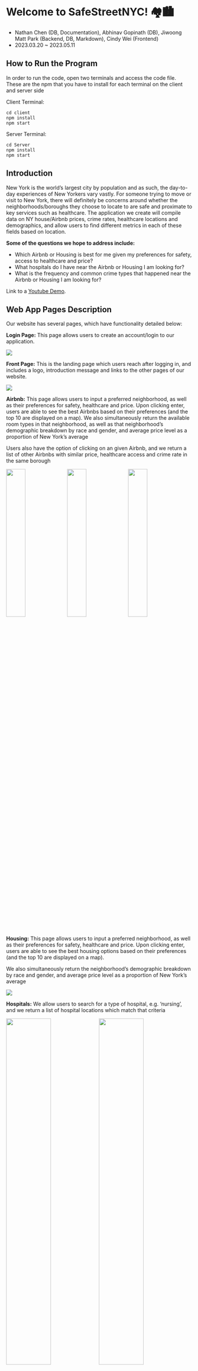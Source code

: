 # Welcome to SafeStreetNYC! 🏘️🏙️

- Nathan Chen (DB, Documentation), Abhinav Gopinath (DB), Jiwoong Matt Park (Backend, DB, Markdown), Cindy Wei (Frontend)
- 2023.03.20 ~ 2023.05.11

## How to Run the Program

In order to run the code, open two terminals and access the code file. These are the npm that you have to install for each terminal on the client and server side

Client Terminal:

```
cd client
npm install
npm start
```

Server Terminal:

```
cd Server
npm install
npm start
```

## Introduction

New York is the world’s largest city by population and as such, the day-to-day experiences of New Yorkers vary vastly. For someone trying to move or visit to New York, there will definitely be concerns around whether the neighborhoods/boroughs they choose to locate to are safe and proximate to key services such as healthcare. The application we create will compile data on NY house/Airbnb prices, crime rates, healthcare locations and demographics, and allow users to find different metrics in each of these fields based on location.

**Some of the questions we hope to address include:**

- Which Airbnb or Housing is best for me given my preferences for safety, access to healthcare and price?
- What hospitals do I have near the Airbnb or Housing I am looking for?
- What is the frequency and common crime types that happened near the Airbnb or Housing I am looking for?

Link to a [Youtube Demo](https://www.youtube.com/watch?v=p8X7T2L7yPg&t=80s&ab_channel=JiwoongMattPark).

## Web App Pages Description

Our website has several pages, which have functionality detailed below:

**Login Page:**
This page allows users to create an account/login to our application.

![](media/Login.png)

**Front Page:**
This is the landing page which users reach after logging in, and includes a logo, introduction message and links to the other pages of our website.

![](media/FrontPage.png)

**Airbnb:**
This page allows users to input a preferred neighborhood, as well as their preferences for safety, healthcare and price. Upon clicking enter, users are able to see the best Airbnbs based on their preferences (and the top 10 are displayed on a map). We also simultaneously return the available room types in that neighborhood, as well as that neighborhood’s demographic breakdown by race and gender, and average price level as a proportion of New York’s average

Users also have the option of clicking on an given Airbnb, and we return a list of other Airbnbs with similar price, healthcare access and crime rate in the same borough

<p float="left">
  <img src="media/Airbnb1.png" width="32%" />
  <img src="media/Airbnb2.png" width="32%" />
  <img src="media/Airbnb3.png" width="32%" />
</p>

**Housing:**
This page allows users to input a preferred neighborhood, as well as their preferences for safety, healthcare and price. Upon clicking enter, users are able to see the best housing options based on their preferences (and the top 10 are displayed on a map).

We also simultaneously return the neighborhood’s demographic breakdown by race and gender, and average price level as a proportion of New York’s average

![](media/Housing1.png)

**Hospitals:**
We allow users to search for a type of hospital, e.g. ‘nursing’, and we return a list of hospital locations which match that criteria

<p float="left">
  <img src="media/Hospitals1.png" width="49%" />
  <img src="media/Hospitals2.png" width="49%" />
</p>

**Nearby Hospital and Crime:**
Users input any address in New York, and a radius which they want to find information for. We return a list of nearby hospitals, as well as statistics on the types of crime which occur within the given radius and their frequency

<p float="left">
  <img src="media/Nearby1.png" width="49%" />
  <img src="media/Nearby2.png" width="49%" />
</p>

## Technology

- DB: We used a MySQL database to hold the majority of our data. We had a JavaScript server run routes and retrieve information from our database. The account informations are stored in NoSQL DynamoDB database.

- Frontend: For our frontend, we used React.js, and also incorporated Google Maps API to display some of our results and allow for greater interactiveness in our application.

- Backend: For the backend, we used JS connected with MySQL (with AWS RDS) and DynamoDB.

- Login Security: Finally, for our login features, in addition to the default login method, we implemented Google and Facebook login, and stored our user credentials in DynamoDB with password hashed using SHA 256. We also used APIs from Google Maps, Facebook Login, and Google Login.

## Database

In total, we used data from 6 sources. Of these, 1 was from Kaggle, 1 was from GitHub, and 4 were from the official City of New York data records. A summary of the data is provided below:

**NY Property Sales (Rows: 513K, Columns: 29) |
NYC Citywide Annualized Calendar Sales Update**
This dataset includes data on property sales in New York from 2016 to 2021, and details important information such as the sale price, date, location, building age and type
We used this data to give a baseline estimate of mean property prices in different neighborhoods, and also to give recommendations to users on some favorable locations/properties they would consider based on their preferences for neighborhood, safety, price, and access to healthcare

**NYC Airbnb (Rows: 68653, Columns: 23)
Airbnb-NYC-Cleaned | Kaggle**
This dataset includes data on all Airbnb listings in New York, and important details such as the listing price, location and house rules.
We used this data to give Airbnb recommendations to users based on their preferences for neighborhood, safety, price, and access to healthcare

**NYC Crime (Rows: 5.5M, Columns: 19)
NYPD Arrests Data (Historic)**
This dataset includes data on all crime in New York, dating back to 2016. It includes all important details provided in police reports such as the type of crime and the location/time at which it occurred
We used this data to attempt to quantify which Airbnb/property locations are safest based on their proximity to crime

**NYC Demographics (Rows: 236, Columns: 46)
Demographic Statistics By Zip Code | NYC Open Data**
This dataset includes data on the demographics of all ZIP codes in New York, including details such as the number of people by sex and ethnicity
We use this data to query the demographic breakdown of each neighborhood, and also find neighborhoods which are most similar in their demographics. This dataset interacts closely with the NYC ZIP Codes/Neighborhoods/Boroughs set to allow us to aggregate ZIP codes into neighborhoods

**NYC Hospital (Rows: 78, Columns: 15)
| NYC Health + Hospitals patient care locations - 2011**
This dataset includes data on significant healthcare locations in New York, including details such as the name, type and phone numbers of different locations
We use this dataset to assess the access of different Airbnbs/properties to healthcare facilities, and use this in our ranking process. We also used this dataset to return the healthcare facilities closest to any given location

**NYC Zip Codes/Neighborhoods/Boroughs (Rows: 178, Columns: 3)
| nyc-housing/nyc-zip-codes.csv at master**
This dataset contains data on the neighborhoods and boroughs which each ZIP code belongs to
This is very much a ‘utility’ database, which serves as an interface whenever we have to move between query ZIP Codes, neighborhoods and boroughs

## Database

**Data Processing**
Much of our data was very clean, and we didn’t have to do too much processing aside from removing redundant columns. For our smaller sets, we could easily do this processing using Excel.

For our larger sets and those with more discrepancies, we used Python and Pandas/Numpy. Such processing included removing columns, standardizing values (e.g. changing ‘M’ to Manhattan, ‘01/01/19’ to ‘01/01/2019’) and removing values which fit certain criteria (e.g. date earlier than 2019).

We have included some of our data cleaning code in our final submission (we unfortunately did not retain all of it as we did not have the foresight of keeping it for this final submission).

**ER Diagram**
![](media/ER_Diagram.jpg)

**Proof of BCNF:**
In many of our tables, we have included longitude and latitude, as well as neighborhood (e.g. Chelsea) &/or Borough (e.g. Manhattan) &/or address &/or ZIP_Code. Whilst it could be argued that neighborhood, borough, address and ZIP_Code all depend on longitude and latitude, it is infeasible from a computational standpoint to lift these dependencies from our table and put them all into their own table. Both longitude and latitude are recorded to 6 decimal points, so it would be unrealistic to lift every single longitude/latitude combination in New York into its own table. We have not normalized these dependencies for practical reasons. However, we can otherwise see that our tables are sufficiently normalized for all other functional dependencies.

## Table Names

**Airbnb**
Property_Id determines all of the other attributes, as each Airbnb is unique. Property_Id serves as a superkey for the relation, so Airbnb is in BCNF (if we ignore the longitude/latitude dependencies stipulated above).

**Crimes**
Arrest_Key determines all of the other attributes, as each arrest is unique. Arrrest_Key serves as a superkey for the relation, so Crimes is BCNF (if we ignore the longitude/latitude dependencies stipulated above).

**Property_Sales**
ID determines all of the other attributes, as each sale is unique. ID serves as a superkey for the relation, so Property_Sales is in BCNF (if we ignore the longitude/latitude dependencies stipulated above).

We should also note that Apartment_Number, Address, Total Units, Year_Built, and Square_Feet cannot really be functionally dependent on one another, as our database has a very complex range of property sales. For the same address, it is possible that the entire building is being sold, or just 1 unit. It is also possible that a unit appears multiple times in our relation but has different Year_Built and Square_Feet due to development.

**Hospitals**
Facility_Name and Facility_Type determine all of the other attributes, as each specific facility name/type has its unique locations and phone number. Facility_Name and Facility_Type serve as a superkey for the relation, so Hospitals is in BCNF.

We should note that Facility_Name alone cannot serve as the superkey, as some facilities appear in our relation multiple times with different functions (e.g. the emergency room vs the children’s hospital).

**Demographics**
ZIP_Code determines all of the other attributes, as each ZIP code has its own unique demographics. ZIP_Code serves as a superkey for the relation, so Demographics is in BCNF.

**Zip_Code_Neighbourhood**
ZIP_Code determines all of the other attributes, as each ZIP code has its own unique neighborhood and borough. ZIP_Code serves as a superkey for the relation, so Zip_Code_Neighbourhood is in BCNF.

**Boroughs**
This table only has one column and hence no functional dependencies, so is trivially BCNF.

## API Specification

**Route: /getneighborhooddemographics/:neighborhood**

- Description: For a given neighborhood, returns the demographics of that neighborhood
- Route Parameters: neighborhood (string)
- Example Input: neighborhood = “Chelsea”
- Query Parameters: none
- Response Parameters: PCT_Male, PCT_Female, PCT_American_Indian, PCT_Asian, PCT_Black, PCT_Latino, PCT_Pacific_Islander, PCT_White, PCT_Other_Ethnicity (all decimals)

**Route: /gethospitaltype**

- Description: Returns info on hospitals catering to a specific group of patients
- Route Parameters: none
- Query Parameters: Facility_Type (string)
- Response Parameters: Name (string), Location (string), Phone (string), Latitude (decimal), Longitude (decimal)

**Route: /getlocalcrime**

- Description: returns the crime descriptions of crime which have occurred within some distance from a given location
- Route Parameters: none
- Query Parameters: latitude, longitude, distance
- Response Parameters: Descriptions of the types of crimes occurring in a given radius (string), frequency of each type (int)

**Route: /getlocalhospitals**

- Description: Returns information on the types of hospitals and their frequencies which are within a specified distance from a given location
- Route Parameters: none
- Query Parameters: longitude (decimal), latitude (decimal), search radius (int)
- Response Parameters: Facility_Type (string), Count (int)

**Route: /getrankhousing**

- Description: Queries and ranks the best housing based on the user preference of low crime rate, healthcare, or price.
- Route Parameters: none
- Query Parameters: healthcare_weight (float), safety_weight (float), price_weight (float), Neighborhood (string)
- Response Parameters: address (string), rank_address (float)

**Route: /getrankairbnb**

- Description: Queries and ranks the best Airbnbs based on the user preference of low crime rate, healthcare, or price.
- Route Parameters: none
- Query Parameters: healthcare_weight (float), safety_weight (float), price_weight (float), Neighborhood (string)
- Response Parameters: address (string), rank_address (float)

**Route: /getavailablerooms**

- Description: Find the most common types of rooms available for rent in the given neighborhood, along with the percentage of listings with instant bookability
- Route Parameters: none
- Query Parameters: given_neighborhood (string)
- Response Parameters: room type (string), room_count (int), bookability_percentage (float)

**Route: /findsimilarairbnbsbyprice**

- Description: Query to find if there are any other Airbnb listings available in the same neighborhood and price range as the specific Airbnb
- Route Parameters: N/A
- Query Parameters: given_property (int)
- Example Input: given_property = 1001012
  Response Parameters: property_id (int), price (float), room_type (string)

**Route: /findsimilarbypricecrimehospitalborough**

- Description: Query to find other Airbnb properties in the same neighborhood with similar prices and the crime rate in that borough
- Route Parameters: N/A
- Query Parameters: given_property (int)
- Response Parameters: property_id (int), price (float), room_type (string)

## Queries & Optimization

Our Airbnb Ranking Algorithm:
![](media/Querytime.png)

## Technical Challenges

- Extremely large datasets which made some queries intractable
  Reducing the size of these sets by only choosing the most essential data \* E.g. only considering crime which happened in or after 2019
- Complex queries which were difficult to optimize
- Compromising the accuracy of our results in some cases, and reduce the size of the sets being considered in our queries
  - E.g. instead of comparing all houses in a neighborhood with all local crimes in that area, choosing a sample of crimes and giving a close approximation of crime in different areas
- Github merge errors with pushing and pulling
  - Working on separate branches and communicating closely before merging
  - Manually copy and pasting code for smaller fixes :)
  - Sensitive information (secret keys) were stored in .env files and used gitignore
